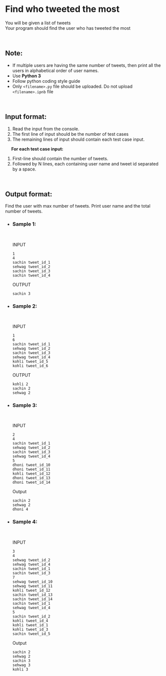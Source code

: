 # Find who tweeted the most

You will be given a list of tweets
<br/>
Your program should find the user who has tweeted the most

<br/>

## Note:

* If multiple users are having the same number of tweets, then print all the users in alphabetical order of user names.
* Use **Python 3**
* Follow python coding style guide
* Only `<filename>.py` file should be uploaded. Do not upload `<filename>.ipnb` file

<br/>

## Input format:
1. Read the input from the console.
2. The first line of input should be the number of test cases
3. The remaining lines of input should contain each test case input.

&nbsp;&nbsp;&nbsp;&nbsp;
**For each test case input:**
1. First-line should contain the number of tweets.
2. Followed by N lines, each containing user name and tweet id separated by a space.

<br/>

## Output format:

Find the user with max number of tweets. Print user name and the total number of tweets.
<br/>

* ### Sample 1:
  <br/>
    
    INPUT

    ``` shell
    1
    4
    sachin tweet_id_1
    sehwag tweet_id_2
    sachin tweet_id_3
    sachin tweet_id_4
    ```

    OUTPUT

    ```
    sachin 3
    ```

* ### Sample 2:
    <br/>

    INPUT

    ```
    1
    6
    sachin tweet_id_1
    sehwag tweet_id_2
    sachin tweet_id_3
    sehwag tweet_id_4
    kohli tweet_id_5
    kohli tweet_id_6
    ```

    OUTPUT

    ```
    kohli 2
    sachin 2
    sehwag 2
    ```

* ### Sample 3:
    <br/>

    INPUT

    ```
    2
    4
    sachin tweet_id_1
    sehwag tweet_id_2
    sachin tweet_id_3
    sehwag tweet_id_4
    5
    dhoni tweet_id_10
    dhoni tweet_id_11
    kohli tweet_id_12
    dhoni tweet_id_13
    dhoni tweet_id_14
    ```

    Output

    ```
    sachin 2
    sehwag 2
    dhoni 4
    ```

* ### Sample 4:
    <br/>

    INPUT

    ```
    3
    4
    sehwag tweet_id_2
    sehwag tweet_id_4
    sachin tweet_id_1
    sachin tweet_id_3
    7
    sehwag tweet_id_10
    sehwag tweet_id_11
    kohli tweet_id_12
    sachin tweet_id_13
    sachin tweet_id_14
    sachin tweet_id_1
    sehwag tweet_id_4
    5
    sachin tweet_id_2
    kohli tweet_id_4
    kohli tweet_id_1
    kohli tweet_id_3
    sachin tweet_id_5
    ```

    Output

    ```
    sachin 2
    sehwag 2
    sachin 3
    sehwag 3
    kohli 3
    ```